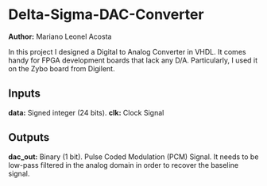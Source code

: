 # Delta-Sigma-DAC-Converter

**Author:** Mariano Leonel Acosta

In this project I designed a Digital to Analog Converter in VHDL. It comes handy for FPGA development boards that lack any D/A. Particularly, I used it on the Zybo board from Digilent. 

## Inputs
**data:** Signed integer (24 bits).
**clk:** Clock Signal

## Outputs
**dac_out:** Binary (1 bit). Pulse Coded Modulation (PCM) Signal. It needs to be low-pass filtered in the analog domain in order to recover the baseline signal. 
